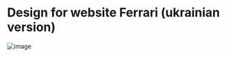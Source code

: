 # Design for website Ferrari (ukrainian version)
![image](https://user-images.githubusercontent.com/54186792/145824873-951b260b-9913-4289-bc29-50e1d2b71c9e.png)

